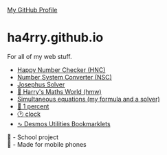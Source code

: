[My GitHub Profile](https://github.com/ha4rry)

# ha4rry.github.io

For all of my web stuff.

* [Happy Number Checker (HNC)](https://ha4rry.github.io/hnc)
* [Number System Converter (NSC)](https://ha4rry.github.io/nsc)
* [Josephus Solver](https://ha4rry.github.io/josephusSolver)
* [🏫 Harry's Maths World (hmw)](https://ha4rry.github.io/hmw)
* [Simultaneous equations (my formula and a solver)](https://ha4rry.github.io/simultaneous-equations)
* [📱 1 percent](https://ha4rry.github.io/onepercent/)
* [🕑 clock](https://ha4rry.github.io/clock/)
* [∿ Desmos Utilities Bookmarklets](https://ha4rry.github.io/desmos-utils-bookmarklets/)

🏫 - School project  
📱 - Made for mobile phones
